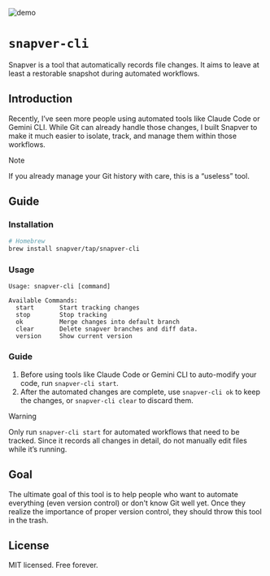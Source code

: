 ![demo](https://github.com/user-attachments/assets/778dc230-1deb-49af-985f-add0c53b37dd)

# `snapver-cli`

Snapver is a tool that automatically records file changes. It aims to leave at least a restorable snapshot during automated workflows.

## Introduction

Recently, I’ve seen more people using automated tools like Claude Code or Gemini CLI.
While Git can already handle those changes, I built Snapver to make it much easier to isolate, track, and manage them within those workflows.

> [!NOTE]  
> If you already manage your Git history with care, this is a “useless” tool.

## Guide

### Installation

```sh
# Homebrew
brew install snapver/tap/snapver-cli
```

### Usage

```
Usage: snapver-cli [command]

Available Commands:
  start       Start tracking changes
  stop        Stop tracking
  ok          Merge changes into default branch
  clear       Delete snapver branches and diff data.
  version     Show current version
```

### Guide

1. Before using tools like Claude Code or Gemini CLI to auto-modify your code, run `snapver-cli start`.
2. After the automated changes are complete, use `snapver-cli ok` to keep the changes, or `snapver-cli clear` to discard them.

> [!WARNING]  
> Only run `snapver-cli start` for automated workflows that need to be tracked. Since it records all changes in detail, do not manually edit files while it’s running.

## Goal

The ultimate goal of this tool is to help people who want to automate everything (even version control) or don't know Git well yet. Once they realize the importance of proper version control, they should throw this tool in the trash.

## License

MIT licensed. Free forever.
